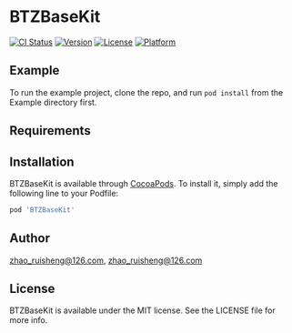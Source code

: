 # BTZBaseKit

[![CI Status](https://img.shields.io/travis/zhao_ruisheng@126.com/BTZBaseKit.svg?style=flat)](https://travis-ci.org/zhao_ruisheng@126.com/BTZBaseKit)
[![Version](https://img.shields.io/cocoapods/v/BTZBaseKit.svg?style=flat)](https://cocoapods.org/pods/BTZBaseKit)
[![License](https://img.shields.io/cocoapods/l/BTZBaseKit.svg?style=flat)](https://cocoapods.org/pods/BTZBaseKit)
[![Platform](https://img.shields.io/cocoapods/p/BTZBaseKit.svg?style=flat)](https://cocoapods.org/pods/BTZBaseKit)

## Example

To run the example project, clone the repo, and run `pod install` from the Example directory first.

## Requirements

## Installation

BTZBaseKit is available through [CocoaPods](https://cocoapods.org). To install
it, simply add the following line to your Podfile:

```ruby
pod 'BTZBaseKit'
```

## Author

zhao_ruisheng@126.com, zhao_ruisheng@126.com

## License

BTZBaseKit is available under the MIT license. See the LICENSE file for more info.
